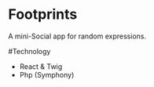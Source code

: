 # Footprints

A mini-Social app for random expressions.

#Technology
- React & Twig
- Php (Symphony)
